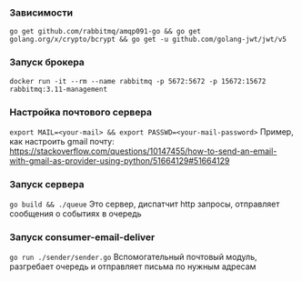 ### Зависимости
`go get github.com/rabbitmq/amqp091-go && go get golang.org/x/crypto/bcrypt && go get -u github.com/golang-jwt/jwt/v5`

### Запуск брокера
`docker run -it --rm --name rabbitmq -p 5672:5672 -p 15672:15672 rabbitmq:3.11-management`

### Настройка почтового сервера
`export MAIL=<your-mail> && export PASSWD=<your-mail-password>`
Пример, как настроить gmail почту: https://stackoverflow.com/questions/10147455/how-to-send-an-email-with-gmail-as-provider-using-python/51664129#51664129

### Запуск сервера
`go build && ./queue`
Это сервер, диспатчит http запросы, отправляет сообщения о событиях в очередь

### Запуск consumer-email-deliver
`go run ./sender/sender.go`
Вспомогательный почтовый модуль, разгребает очередь и отправляет письма по нужным адресам



